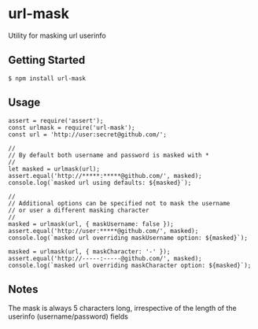 # url-mask
Utility for masking url userinfo

## Getting Started
```
$ npm install url-mask
```

## Usage
```
assert = require('assert');
const urlmask = require('url-mask');
const url = 'http://user:secret@github.com/';

//
// By default both username and password is masked with *
//
let masked = urlmask(url);
assert.equal('http://*****:*****@github.com/', masked);
console.log(`masked url using defaults: ${masked}`);

//
// Additional options can be specified not to mask the username
// or user a different masking character
//
masked = urlmask(url, { maskUsername: false });
assert.equal('http://user:*****@github.com/', masked);
console.log(`masked url overriding maskUsername option: ${masked}`);

masked = urlmask(url, { maskCharacter: '-' });
assert.equal('http://-----:-----@github.com/', masked);
console.log(`masked url overriding maskCharacter option: ${masked}`);
```

## Notes
The mask is always 5 characters long, irrespective of the length of the userinfo (username/password) fields
  
